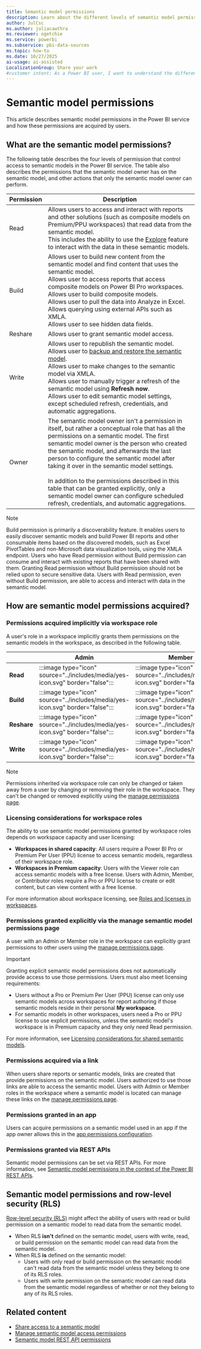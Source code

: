 ```yaml
---
title: Semantic model permissions
description: Learn about the different levels of semantic model permissions in Power BI and how users can acquire them.
author: JulCsc
ms.author: juliacawthra
ms.reviewer: ogetchie
ms.service: powerbi
ms.subservice: pbi-data-sources
ms.topic: how-to
ms.date: 10/27/2025
ai-usage: ai-assisted
LocalizationGroup: Share your work
#customer intent: As a Power BI user, I want to understand the different levels of semantic model permissions and how to acquire them so that I can effectively manage access and ensure proper data security within my organization.
---
```

# Semantic model permissions

This article describes semantic model permissions in the Power BI service and how these permissions are acquired by users.

## What are the semantic model permissions?

The following table describes the four levels of permission that control access to semantic models in the Power BI service. The table also describes the permissions that the semantic model owner has on the semantic model, and other actions that only the semantic model owner can perform.

|Permission  |Description  |
|------------|-------------|
|Read        |Allows users to access and interact with reports and other solutions (such as composite models on Premium/PPU workspaces) that read data from the semantic model.</br>This includes the ability to use the [Explore](../consumer/explore-data-service.md) feature to interact with the data in these semantic models.|
|Build       |Allows user to build new content from the semantic model and find content that uses the semantic model.<br>Allows user to access reports that access composite models on Power BI Pro workspaces.<br>Allows user to build composite models.<br>Allows user to pull the data into Analyze in Excel.<br>Allows querying using external APIs such as XMLA.<br>Allows user to see hidden data fields. |
|Reshare     |Allows user to grant semantic model access. |
|Write       |Allows user to republish the semantic model.<br>Allows user to [backup and restore the semantic model](../enterprise/service-premium-backup-restore-dataset.md).<br>Allows user to make changes to the semantic model via XMLA.<br>Allows user to manually trigger a refresh of the semantic model using **Refresh now**.<br>Allows user to edit semantic model settings, except scheduled refresh, credentials, and automatic aggregations.|
|Owner       |The semantic model owner isn't a permission in itself, but rather a conceptual role that has all the permissions on a semantic model. The first semantic model owner is the person who created the semantic model, and afterwards the last person to configure the semantic model after taking it over in the semantic model settings.<br><br>In addition to the permissions described in this table that can be granted explicitly, only a semantic model owner can configure scheduled refresh, credentials, and automatic aggregations.|

>[!NOTE]
>Build permission is primarily a discoverability feature. It enables users to easily discover semantic models and build Power BI reports and other consumable items based on the discovered models, such as Excel PivotTables and non-Microsoft data visualization tools, using the XMLA endpoint. Users who have Read permission without Build permission can consume and interact with existing reports that have been shared with them. Granting Read permission without Build permission should not be relied upon to secure sensitive data. Users with Read permission, even without Build permission, are able to access and interact with data in the semantic model.

## How are semantic model permissions acquired?

### Permissions acquired implicitly via workspace role

A user's role in a workspace implicitly grants them permissions on the semantic models in the workspace, as described in the following table.

|                                       |Admin  |Member  |Contributor  |Viewer |
|---------------------------------------|-------|--------|-------------|-------|
|**Read**                               |:::image type="icon" source="../includes/media/yes-icon.svg" border="false":::    |:::image type="icon" source="../includes/media/yes-icon.svg" border="false":::      |:::image type="icon" source="../includes/media/yes-icon.svg" border="false":::            |:::image type="icon" source="../includes/media/yes-icon.svg" border="false":::     |
|**Build**                              |:::image type="icon" source="../includes/media/yes-icon.svg" border="false":::      |:::image type="icon" source="../includes/media/yes-icon.svg" border="false":::      |:::image type="icon" source="../includes/media/yes-icon.svg" border="false":::            |:::image type="icon" source="../includes/media/no-icon.svg" border="false":::   |
|**Reshare**                            |:::image type="icon" source="../includes/media/yes-icon.svg" border="false":::      |:::image type="icon" source="../includes/media/yes-icon.svg" border="false":::      |:::image type="icon" source="../includes/media/no-icon.svg" border="false":::          |:::image type="icon" source="../includes/media/no-icon.svg" border="false":::   |
|**Write**                              |:::image type="icon" source="../includes/media/yes-icon.svg" border="false":::      |:::image type="icon" source="../includes/media/yes-icon.svg" border="false":::      |:::image type="icon" source="../includes/media/yes-icon.svg" border="false":::            |:::image type="icon" source="../includes/media/no-icon.svg" border="false":::   |

>[!NOTE]
>Permissions inherited via workspace role can only be changed or taken away from a user by changing or removing their role in the workspace. They can't be changed or removed explicitly using the [manage permissions page](service-datasets-manage-access-permissions.md).

### Licensing considerations for workspace roles

The ability to use semantic model permissions granted by workspace roles depends on workspace capacity and user licensing:

- **Workspaces in shared capacity**: All users require a Power BI Pro or Premium Per User (PPU) license to access semantic models, regardless of their workspace role.
- **Workspaces in Premium capacity**: Users with the Viewer role can access semantic models with a free license. Users with Admin, Member, or Contributor roles require a Pro or PPU license to create or edit content, but can view content with a free license.

For more information about workspace licensing, see [Roles and licenses in workspaces](../collaborate-share/service-new-workspaces.md#roles-and-licenses).

### Permissions granted explicitly via the manage semantic model permissions page

A user with an Admin or Member role in the workspace can explicitly grant permissions to other users using the [manage permissions page](service-datasets-manage-access-permissions.md).

>[!IMPORTANT]
>Granting explicit semantic model permissions does not automatically provide access to use those permissions. Users must also meet licensing requirements:
>
>- Users without a Pro or Premium Per User (PPU) license can only use semantic models across workspaces for report authoring if those semantic models reside in their personal **My workspace**.
>- For semantic models in other workspaces, users need a Pro or PPU license to use explicit permissions, unless the semantic model's workspace is in Premium capacity and they only need Read permission.
>
>For more information, see [Licensing considerations for shared semantic models](service-datasets-across-workspaces.md#licensing).

### Permissions acquired via a link

When users share reports or semantic models, links are created that provide permissions on the semantic model. Users authorized to use those links are able to access the semantic model. Users with Admin or Member roles in the workspace where a semantic model is located can manage these links on the [manage permissions page](service-datasets-manage-access-permissions.md#manage-links-generated-for-report-sharing).

### Permissions granted in an app

Users can acquire permissions on a semantic model used in an app if the app owner allows this in the [app permissions configuration](../collaborate-share/service-create-distribute-apps.md#create-and-manage-multiple-audiences).

### Permissions granted via REST APIs

Semantic model permissions can be set via REST APIs. For more information, see [Semantic model permissions in the context of the Power BI REST APIs](../developer/embedded/datasets-permissions.md).

## Semantic model permissions and row-level security (RLS)

[Row-level security (RLS)](/fabric/security/service-admin-row-level-security) might affect the ability of users with read or build permission on a semantic model to read data from the semantic model.

- When RLS **isn't** defined on the semantic model, users with write, read, or build permission on the semantic model can read data from the semantic model.
- When RLS **is** defined on the semantic model:
  - Users with only read or build permission on the semantic model can't read data from the semantic model unless they belong to one of its RLS roles.
  - Users with write permission on the semantic model can read data from the semantic model regardless of whether or not they belong to any of its RLS roles.

## Related content

- [Share access to a semantic model](./service-datasets-share.md)
- [Manage semantic model access permissions](service-datasets-manage-access-permissions.md)
- [Semantic model REST API permissions](../developer/embedded/datasets-permissions.md)
